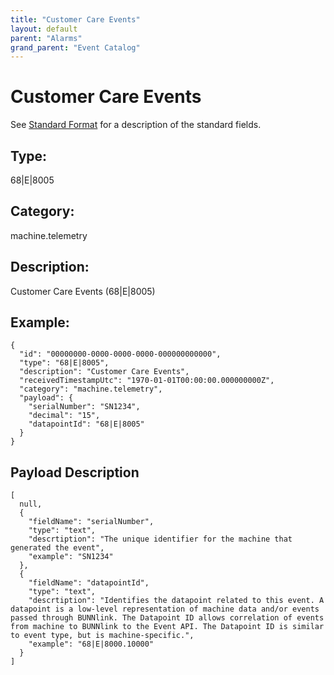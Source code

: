 ```yaml
---
title: "Customer Care Events"
layout: default
parent: "Alarms"
grand_parent: "Event Catalog"
---
```


# Customer Care Events

See [Standard Format](/event-subscriptions/event-format) for a description of the standard fields.

## Type:

68\|E\|8005

## Category:

machine.telemetry

## Description: 

Customer Care Events (68\|E\|8005)

## Example:

```
{
  "id": "00000000-0000-0000-0000-000000000000",
  "type": "68|E|8005",
  "description": "Customer Care Events",
  "receivedTimestampUtc": "1970-01-01T00:00:00.000000000Z",
  "category": "machine.telemetry",
  "payload": {
    "serialNumber": "SN1234",
    "decimal": "15",
    "datapointId": "68|E|8005"
  }
}
```

## Payload Description

```
[
  null,
  {
    "fieldName": "serialNumber",
    "type": "text",
    "descrtiption": "The unique identifier for the machine that generated the event",
    "example": "SN1234"
  },
  {
    "fieldName": "datapointId",
    "type": "text",
    "descrtiption": "Identifies the datapoint related to this event. A datapoint is a low-level representation of machine data and/or events passed through BUNNlink. The Datapoint ID allows correlation of events from machine to BUNNlink to the Event API. The Datapoint ID is similar to event type, but is machine-specific.",
    "example": "68|E|8000.10000"
  }
]
```

